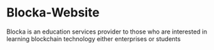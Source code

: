 # Blocka-Website
Blocka is an education services provider to those who are interested in learning blockchain technology either enterprises or students
